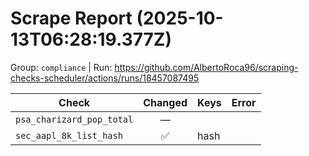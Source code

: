# Scrape Report (2025-10-13T06:28:19.377Z)

Group: `compliance`  |  Run: https://github.com/AlbertoRoca96/scraping-checks-scheduler/actions/runs/18457087495

| Check | Changed | Keys | Error |
|---|:---:|:--|:--|
| `psa_charizard_pop_total` | — |  |  |
| `sec_aapl_8k_list_hash` | ✅ | hash |  |
